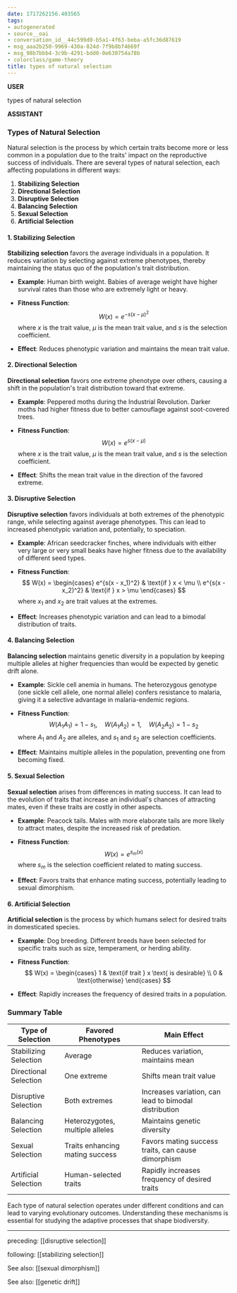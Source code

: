 ```yaml
---
date: 1717262156.403565
tags:
- autogenerated
- source__oai
- conversation_id__44c599d0-b5a1-4f63-beba-a5fc36d87619
- msg_aaa2b250-9969-430a-824d-7f9b8bf4669f
- msg_98b7bbb4-3c9b-4291-bdd0-0e630754a78b
- colorclass/game-theory
title: types of natural selection
---
```


**USER**

types of natural selection


**ASSISTANT**

### Types of Natural Selection

Natural selection is the process by which certain traits become more or less common in a population due to the traits' impact on the reproductive success of individuals. There are several types of natural selection, each affecting populations in different ways:

1. **Stabilizing Selection**
2. **Directional Selection**
3. **Disruptive Selection**
4. **Balancing Selection**
5. **Sexual Selection**
6. **Artificial Selection**

#### 1. Stabilizing Selection

**Stabilizing selection** favors the average individuals in a population. It reduces variation by selecting against extreme phenotypes, thereby maintaining the status quo of the population's trait distribution.

- **Example**: Human birth weight. Babies of average weight have higher survival rates than those who are extremely light or heavy.
  
- **Fitness Function**:
  $$ W(x) = e^{-s(x - \mu)^2} $$
  where $x$ is the trait value, $\mu$ is the mean trait value, and $s$ is the selection coefficient.

- **Effect**: Reduces phenotypic variation and maintains the mean trait value.

#### 2. Directional Selection

**Directional selection** favors one extreme phenotype over others, causing a shift in the population's trait distribution toward that extreme.

- **Example**: Peppered moths during the Industrial Revolution. Darker moths had higher fitness due to better camouflage against soot-covered trees.
  
- **Fitness Function**:
  $$ W(x) = e^{s(x - \mu)} $$
  where $x$ is the trait value, $\mu$ is the mean trait value, and $s$ is the selection coefficient.

- **Effect**: Shifts the mean trait value in the direction of the favored extreme.

#### 3. Disruptive Selection

**Disruptive selection** favors individuals at both extremes of the phenotypic range, while selecting against average phenotypes. This can lead to increased phenotypic variation and, potentially, to speciation.

- **Example**: African seedcracker finches, where individuals with either very large or very small beaks have higher fitness due to the availability of different seed types.
  
- **Fitness Function**:
  $$ W(x) = \begin{cases} 
   e^{s(x - x_1)^2} & \text{if } x < \mu \\
   e^{s(x - x_2)^2} & \text{if } x > \mu
  \end{cases} $$
  where $x_1$ and $x_2$ are trait values at the extremes.

- **Effect**: Increases phenotypic variation and can lead to a bimodal distribution of traits.

#### 4. Balancing Selection

**Balancing selection** maintains genetic diversity in a population by keeping multiple alleles at higher frequencies than would be expected by genetic drift alone.

- **Example**: Sickle cell anemia in humans. The heterozygous genotype (one sickle cell allele, one normal allele) confers resistance to malaria, giving it a selective advantage in malaria-endemic regions.
  
- **Fitness Function**:
  $$ W(A_1A_1) = 1 - s_1, \quad W(A_1A_2) = 1, \quad W(A_2A_2) = 1 - s_2 $$
  where $A_1$ and $A_2$ are alleles, and $s_1$ and $s_2$ are selection coefficients.

- **Effect**: Maintains multiple alleles in the population, preventing one from becoming fixed.

#### 5. Sexual Selection

**Sexual selection** arises from differences in mating success. It can lead to the evolution of traits that increase an individual's chances of attracting mates, even if these traits are costly in other aspects.

- **Example**: Peacock tails. Males with more elaborate tails are more likely to attract mates, despite the increased risk of predation.
  
- **Fitness Function**:
  $$ W(x) = e^{s_m(x)} $$
  where $s_m$ is the selection coefficient related to mating success.

- **Effect**: Favors traits that enhance mating success, potentially leading to sexual dimorphism.

#### 6. Artificial Selection

**Artificial selection** is the process by which humans select for desired traits in domesticated species.

- **Example**: Dog breeding. Different breeds have been selected for specific traits such as size, temperament, or herding ability.
  
- **Fitness Function**:
  $$ W(x) = \begin{cases} 
   1 & \text{if trait } x \text{ is desirable} \\
   0 & \text{otherwise}
  \end{cases} $$

- **Effect**: Rapidly increases the frequency of desired traits in a population.

### Summary Table

| Type of Selection      | Favored Phenotypes       | Main Effect                                       |
|------------------------|--------------------------|---------------------------------------------------|
| Stabilizing Selection  | Average                  | Reduces variation, maintains mean                 |
| Directional Selection  | One extreme              | Shifts mean trait value                           |
| Disruptive Selection   | Both extremes            | Increases variation, can lead to bimodal distribution |
| Balancing Selection    | Heterozygotes, multiple alleles | Maintains genetic diversity                         |
| Sexual Selection       | Traits enhancing mating success | Favors mating success traits, can cause dimorphism |
| Artificial Selection   | Human-selected traits    | Rapidly increases frequency of desired traits      |

Each type of natural selection operates under different conditions and can lead to varying evolutionary outcomes. Understanding these mechanisms is essential for studying the adaptive processes that shape biodiversity.


---

preceding: [[disruptive selection]]  


following: [[stabilizing selection]]

See also: [[sexual dimorphism]]


See also: [[genetic drift]]